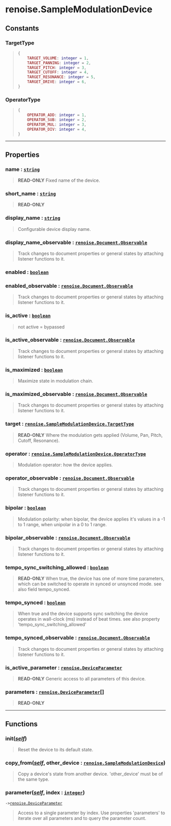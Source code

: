 # renoise.SampleModulationDevice<a name="renoise.SampleModulationDevice"></a>  

<!-- toc -->
  
## Constants
### TargetType<a name="TargetType"></a>
> ```lua
> {
>     TARGET_VOLUME: integer = 1,
>     TARGET_PANNING: integer = 2,
>     TARGET_PITCH: integer = 3,
>     TARGET_CUTOFF: integer = 4,
>     TARGET_RESONANCE: integer = 5,
>     TARGET_DRIVE: integer = 6,
> }
> ```
### OperatorType<a name="OperatorType"></a>
> ```lua
> {
>     OPERATOR_ADD: integer = 1,
>     OPERATOR_SUB: integer = 2,
>     OPERATOR_MUL: integer = 3,
>     OPERATOR_DIV: integer = 4,
> }
> ```
  

---  
## Properties
### name : [`string`](../../API/builtins/string.md)<a name="name"></a>
> **READ-ONLY** Fixed name of the device.

### short_name : [`string`](../../API/builtins/string.md)<a name="short_name"></a>
> **READ-ONLY**

### display_name : [`string`](../../API/builtins/string.md)<a name="display_name"></a>
> Configurable device display name.

### display_name_observable : [`renoise.Document.Observable`](../../API/renoise/renoise.Document.Observable.md)<a name="display_name_observable"></a>
> Track changes to document properties or general states by attaching listener
> functions to it.

### enabled : [`boolean`](../../API/builtins/boolean.md)<a name="enabled"></a>
### enabled_observable : [`renoise.Document.Observable`](../../API/renoise/renoise.Document.Observable.md)<a name="enabled_observable"></a>
> Track changes to document properties or general states by attaching listener
> functions to it.

### is_active : [`boolean`](../../API/builtins/boolean.md)<a name="is_active"></a>
> not active = bypassed

### is_active_observable : [`renoise.Document.Observable`](../../API/renoise/renoise.Document.Observable.md)<a name="is_active_observable"></a>
> Track changes to document properties or general states by attaching listener
> functions to it.

### is_maximized : [`boolean`](../../API/builtins/boolean.md)<a name="is_maximized"></a>
> Maximize state in modulation chain.

### is_maximized_observable : [`renoise.Document.Observable`](../../API/renoise/renoise.Document.Observable.md)<a name="is_maximized_observable"></a>
> Track changes to document properties or general states by attaching listener
> functions to it.

### target : [`renoise.SampleModulationDevice.TargetType`](renoise.SampleModulationDevice.md#TargetType)<a name="target"></a>
> **READ-ONLY** Where the modulation gets applied (Volume,
> Pan, Pitch, Cutoff, Resonance).

### operator : [`renoise.SampleModulationDevice.OperatorType`](renoise.SampleModulationDevice.md#OperatorType)<a name="operator"></a>
> Modulation operator: how the device applies.

### operator_observable : [`renoise.Document.Observable`](../../API/renoise/renoise.Document.Observable.md)<a name="operator_observable"></a>
> Track changes to document properties or general states by attaching listener
> functions to it.

### bipolar : [`boolean`](../../API/builtins/boolean.md)<a name="bipolar"></a>
> Modulation polarity:
> when bipolar, the device applies it's values in a -1 to 1 range,
> when unipolar in a 0 to 1 range.

### bipolar_observable : [`renoise.Document.Observable`](../../API/renoise/renoise.Document.Observable.md)<a name="bipolar_observable"></a>
> Track changes to document properties or general states by attaching listener
> functions to it.

### tempo_sync_switching_allowed : [`boolean`](../../API/builtins/boolean.md)<a name="tempo_sync_switching_allowed"></a>
> **READ-ONLY** When true, the device has one of more time parameters,
> which can be switched to operate in synced or unsynced mode.
>  see also field tempo_synced.

### tempo_synced : [`boolean`](../../API/builtins/boolean.md)<a name="tempo_synced"></a>
> When true and the device supports sync switching the device operates
> in wall-clock (ms) instead of beat times.
> see also property 'tempo_sync_switching_allowed'

### tempo_synced_observable : [`renoise.Document.Observable`](../../API/renoise/renoise.Document.Observable.md)<a name="tempo_synced_observable"></a>
> Track changes to document properties or general states by attaching listener
> functions to it.

### is_active_parameter : [`renoise.DeviceParameter`](../../API/renoise/renoise.DeviceParameter.md)<a name="is_active_parameter"></a>
> **READ-ONLY** Generic access to all parameters of this device.

### parameters : [`renoise.DeviceParameter`](../../API/renoise/renoise.DeviceParameter.md)[]<a name="parameters"></a>
> **READ-ONLY**

  

---  
## Functions
### init([*self*](../../API/builtins/self.md))<a name="init"></a>
> Reset the device to its default state.
### copy_from([*self*](../../API/builtins/self.md), other_device : [`renoise.SampleModulationDevice`](../../API/renoise/renoise.SampleModulationDevice.md))<a name="copy_from"></a>
> Copy a device's state from another device. 'other_device' must be of the
> same type.
### parameter([*self*](../../API/builtins/self.md), index : [`integer`](../../API/builtins/integer.md))<a name="parameter"></a>
`->`[`renoise.DeviceParameter`](../../API/renoise/renoise.DeviceParameter.md)  

> Access to a single parameter by index. Use properties 'parameters' to iterate
> over all parameters and to query the parameter count.  

